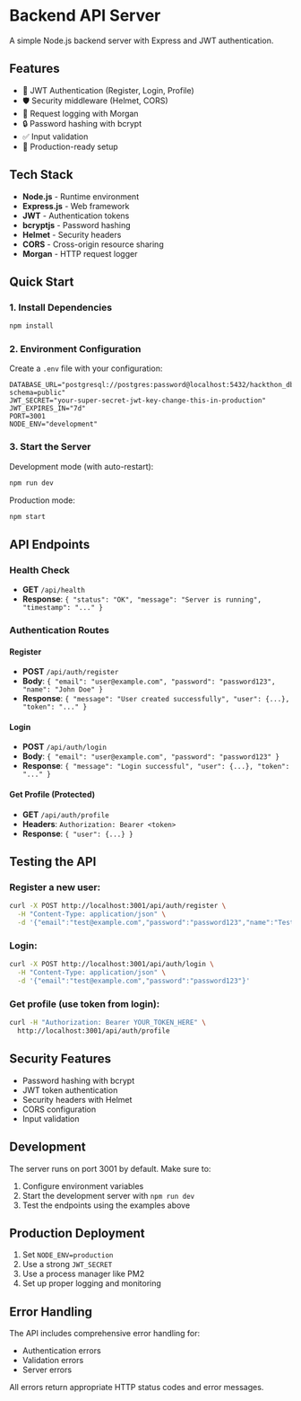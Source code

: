 # Backend API Server

A simple Node.js backend server with Express and JWT authentication.

## Features

- 🔐 JWT Authentication (Register, Login, Profile)
- 🛡️ Security middleware (Helmet, CORS)
- 📝 Request logging with Morgan
- 🔒 Password hashing with bcrypt
- ✅ Input validation
- 🚀 Production-ready setup

## Tech Stack

- **Node.js** - Runtime environment
- **Express.js** - Web framework
- **JWT** - Authentication tokens
- **bcryptjs** - Password hashing
- **Helmet** - Security headers
- **CORS** - Cross-origin resource sharing
- **Morgan** - HTTP request logger

## Quick Start

### 1. Install Dependencies

```bash
npm install
```

### 2. Environment Configuration

Create a `.env` file with your configuration:

```env
DATABASE_URL="postgresql://postgres:password@localhost:5432/hackthon_db?schema=public"
JWT_SECRET="your-super-secret-jwt-key-change-this-in-production"
JWT_EXPIRES_IN="7d"
PORT=3001
NODE_ENV="development"
```

### 3. Start the Server

Development mode (with auto-restart):
```bash
npm run dev
```

Production mode:
```bash
npm start
```

## API Endpoints

### Health Check
- **GET** `/api/health`
- **Response**: `{ "status": "OK", "message": "Server is running", "timestamp": "..." }`

### Authentication Routes

#### Register
- **POST** `/api/auth/register`
- **Body**: `{ "email": "user@example.com", "password": "password123", "name": "John Doe" }`
- **Response**: `{ "message": "User created successfully", "user": {...}, "token": "..." }`

#### Login
- **POST** `/api/auth/login`
- **Body**: `{ "email": "user@example.com", "password": "password123" }`
- **Response**: `{ "message": "Login successful", "user": {...}, "token": "..." }`

#### Get Profile (Protected)
- **GET** `/api/auth/profile`
- **Headers**: `Authorization: Bearer <token>`
- **Response**: `{ "user": {...} }`

## Testing the API

### Register a new user:
```bash
curl -X POST http://localhost:3001/api/auth/register \
  -H "Content-Type: application/json" \
  -d '{"email":"test@example.com","password":"password123","name":"Test User"}'
```

### Login:
```bash
curl -X POST http://localhost:3001/api/auth/login \
  -H "Content-Type: application/json" \
  -d '{"email":"test@example.com","password":"password123"}'
```

### Get profile (use token from login):
```bash
curl -H "Authorization: Bearer YOUR_TOKEN_HERE" \
  http://localhost:3001/api/auth/profile
```

## Security Features

- Password hashing with bcrypt
- JWT token authentication
- Security headers with Helmet
- CORS configuration
- Input validation

## Development

The server runs on port 3001 by default. Make sure to:

1. Configure environment variables
2. Start the development server with `npm run dev`
3. Test the endpoints using the examples above

## Production Deployment

1. Set `NODE_ENV=production`
2. Use a strong `JWT_SECRET`
3. Use a process manager like PM2
4. Set up proper logging and monitoring

## Error Handling

The API includes comprehensive error handling for:
- Authentication errors
- Validation errors
- Server errors

All errors return appropriate HTTP status codes and error messages.
